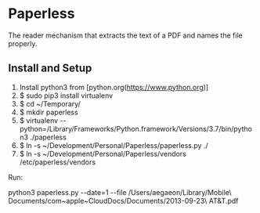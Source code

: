 # Paperless

The reader mechanism that extracts the text of a PDF and names the file properly.

## Install and Setup

1. Install python3 from [python.org(https://www.python.org)]
2. $ sudo pip3 install virtualenv
3. $ cd ~/Temporary/
4. $ mkdir paperless
5. $ virtualenv --python=/Library/Frameworks/Python.framework/Versions/3.7/bin/python3 ./paperless
6. $ ln -s ~/Development/Personal/Paperless/paperless.py ./
7. $ ln -s ~/Development/Personal/Paperless/vendors /etc/paperless/vendors

Run:

python3 paperless.py --date=1 --file /Users/aegaeon/Library/Mobile\ Documents/com~apple~CloudDocs/Documents/2013-09-23\ AT\&T.pdf

